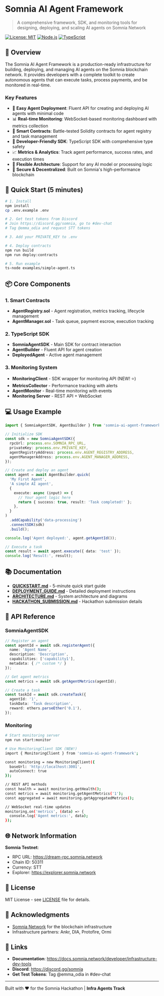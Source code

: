 # Somnia AI Agent Framework

> A comprehensive framework, SDK, and monitoring tools for designing, deploying, and scaling AI agents on Somnia Network

[![License: MIT](https://img.shields.io/badge/License-MIT-yellow.svg)](https://opensource.org/licenses/MIT)
[![Node.js](https://img.shields.io/badge/node-%3E%3D18.0.0-brightgreen)](https://nodejs.org/)
[![TypeScript](https://img.shields.io/badge/TypeScript-5.3-blue)](https://www.typescriptlang.org/)

## 🎯 Overview

The Somnia AI Agent Framework is a production-ready infrastructure for building, deploying, and managing AI agents on the Somnia blockchain network. It provides developers with a complete toolkit to create autonomous agents that can execute tasks, process payments, and be monitored in real-time.

### Key Features

- 🚀 **Easy Agent Deployment**: Fluent API for creating and deploying AI agents with minimal code
- 📊 **Real-time Monitoring**: WebSocket-based monitoring dashboard with metrics collection
- 💎 **Smart Contracts**: Battle-tested Solidity contracts for agent registry and task management
- 🔧 **Developer-Friendly SDK**: TypeScript SDK with comprehensive type safety
- 📈 **Metrics & Analytics**: Track agent performance, success rates, and execution times
- 🎨 **Flexible Architecture**: Support for any AI model or processing logic
- 🔐 **Secure & Decentralized**: Built on Somnia's high-performance blockchain

## 🚀 Quick Start (5 minutes)

```bash
# 1. Install
npm install
cp .env.example .env

# 2. Get test tokens from Discord
# Join https://discord.gg/somnia, go to #dev-chat
# Tag @emma_odia and request STT tokens

# 3. Add your PRIVATE_KEY to .env

# 4. Deploy contracts
npm run build
npm run deploy:contracts

# 5. Run example
ts-node examples/simple-agent.ts
```

## 📦 Core Components

### 1. Smart Contracts

- **AgentRegistry.sol** - Agent registration, metrics tracking, lifecycle management
- **AgentManager.sol** - Task queue, payment escrow, execution tracking

### 2. TypeScript SDK

- **SomniaAgentSDK** - Main SDK for contract interaction
- **AgentBuilder** - Fluent API for agent creation
- **DeployedAgent** - Active agent management

### 3. Monitoring System

- **MonitoringClient** - SDK wrapper for monitoring API (NEW! ⭐)
- **MetricsCollector** - Performance tracking with alerts
- **AgentMonitor** - Real-time monitoring with events
- **Monitoring Server** - REST API + WebSocket

## 💻 Usage Example

```typescript
import { SomniaAgentSDK, AgentBuilder } from 'somnia-ai-agent-framework';

// Initialize SDK
const sdk = new SomniaAgentSDK({
  rpcUrl: process.env.SOMNIA_RPC_URL,
  privateKey: process.env.PRIVATE_KEY,
  agentRegistryAddress: process.env.AGENT_REGISTRY_ADDRESS,
  agentManagerAddress: process.env.AGENT_MANAGER_ADDRESS,
});

// Create and deploy an agent
const agent = await AgentBuilder.quick(
  'My First Agent',
  'A simple AI agent',
  {
    execute: async (input) => {
      // Your agent logic here
      return { success: true, result: 'Task completed!' };
    },
  }
)
  .addCapability('data-processing')
  .connectSDK(sdk)
  .build();

console.log('Agent deployed:', agent.getAgentId());

// Execute a task
const result = await agent.execute({ data: 'test' });
console.log('Result:', result);
```

## 📚 Documentation

- **[QUICKSTART.md](QUICKSTART.md)** - 5-minute quick start guide
- **[DEPLOYMENT_GUIDE.md](DEPLOYMENT_GUIDE.md)** - Detailed deployment instructions
- **[ARCHITECTURE.md](ARCHITECTURE.md)** - System architecture and diagrams
- **[HACKATHON_SUBMISSION.md](HACKATHON_SUBMISSION.md)** - Hackathon submission details

## 🔧 API Reference

### SomniaAgentSDK

```typescript
// Register an agent
const agentId = await sdk.registerAgent({
  name: 'Agent Name',
  description: 'Description',
  capabilities: ['capability1'],
  metadata: { /* custom */ }
});

// Get agent metrics
const metrics = await sdk.getAgentMetrics(agentId);

// Create a task
const taskId = await sdk.createTask({
  agentId: '1',
  taskData: 'Task description',
  reward: ethers.parseEther('0.1'),
});
```

### Monitoring

```bash
# Start monitoring server
npm run start:monitor

# Use MonitoringClient SDK (NEW!)
import { MonitoringClient } from 'somnia-ai-agent-framework';

const monitoring = new MonitoringClient({
  baseUrl: 'http://localhost:3001',
  autoConnect: true
});

// REST API methods
const health = await monitoring.getHealth();
const metrics = await monitoring.getAgentMetrics('1');
const aggregated = await monitoring.getAggregatedMetrics();

// WebSocket real-time updates
monitoring.on('metrics', (data) => {
  console.log('Agent metrics:', data);
});
```

## 🌐 Network Information

**Somnia Testnet**:
- RPC URL: https://dream-rpc.somnia.network
- Chain ID: 50311
- Currency: STT
- Explorer: https://explorer.somnia.network

## 📄 License

MIT License - see [LICENSE](LICENSE) file for details.

## 🙏 Acknowledgments

- [Somnia Network](https://docs.somnia.network/) for the blockchain infrastructure
- Infrastructure partners: Ankr, DIA, Protofire, Ormi

## 🔗 Links

- **Documentation**: https://docs.somnia.network/developer/infrastructure-dev-tools
- **Discord**: https://discord.gg/somnia
- **Get Test Tokens**: Tag @emma_odia in #dev-chat

---

Built with ❤️ for the Somnia Hackathon | **Infra Agents Track**
